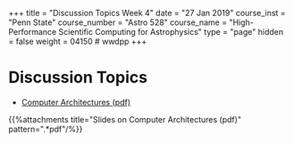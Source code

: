+++
title = "Discussion Topics Week 4"
date = "27 Jan 2019"
course_inst = "Penn State"
course_number = "Astro 528"
course_name = "High-Performance Scientific Computing for Astrophysics"
type = "page"
hidden = false
weight = 04150  # wwdpp
+++


# Discussion Topics

- [Computer Architectures (pdf)](./astro528_slides_week4.pdf)

{{%attachments title="Slides on Computer Architectures (pdf)" pattern=".*pdf"/%}}



